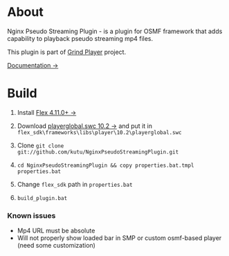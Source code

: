 # About

Nginx Pseudo Streaming Plugin - is a plugin for OSMF framework that adds capability to playback pseudo streaming mp4 files.

This plugin is part of [Grind Player](https://github.com/kutu/GrindPlayer) project.

[Documentation &rarr;](http://osmfhls.kutu.ru/docs/grind/#pseudo)

# Build

1. Install [Flex 4.11.0+ &rarr;](http://flex.apache.org/installer.html)
2. Download [playerglobal.swc 10.2 &rarr;](http://helpx.adobe.com/flash-player/kb/archived-flash-player-versions.html#playerglobal) and put it in
	`flex_sdk\frameworks\libs\player\10.2\playerglobal.swc`

3. Clone
	`git clone git://github.com/kutu/NginxPseudoStreamingPlugin.git`

4. `cd NginxPseudoStreamingPlugin && copy properties.bat.tmpl properties.bat`
5. Change `flex_sdk` path in `properties.bat`
6. `build_plugin.bat`

### Known issues

- Mp4 URL must be absolute
- Will not properly show loaded bar in SMP or custom osmf-based player (need some customization)
